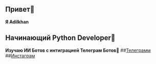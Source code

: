 ## Привет👋
 **Я Adilkhan**
## Начинающий Python Developer🐍
**Изучаю ИИ Ботов с интиграцией Телеграм Ботов🤖**
##[Телеграмм](https://t.me/yerikoov)
##[Инстаграм](https://instagram.com/yerikoov)
